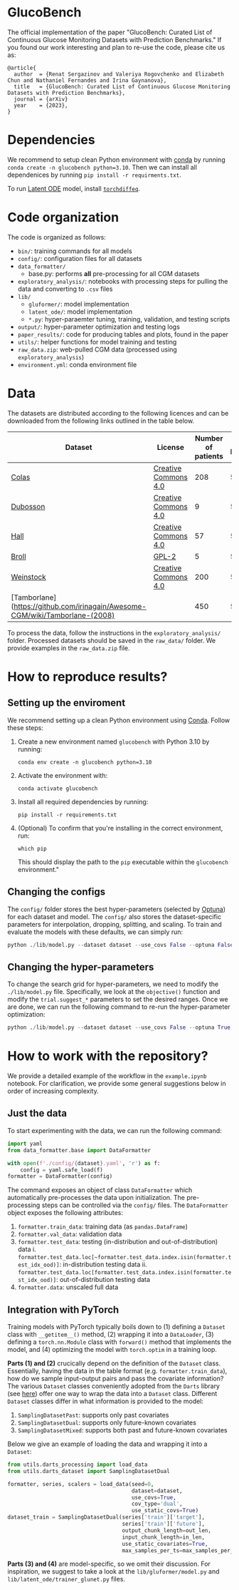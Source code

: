 # GlucoBench

The official implementation of the paper "GlucoBench: Curated List of Continuous Glucose Monitoring Datasets with Prediction Benchmarks."
If you found our work interesting and plan to re-use the code, please cite us as:
```
@article{
  author  = {Renat Sergazinov and Valeriya Rogovchenko and Elizabeth Chun and Nathaniel Fernandes and Irina Gaynanova},
  title   = {GlucoBench: Curated List of Continuous Glucose Monitoring Datasets with Prediction Benchmarks},
  journal = {arXiv}
  year    = {2023},
}
```

# Dependencies

We recommend to setup clean Python environment with [conda](https://docs.conda.io/projects/conda/en/latest/user-guide/tasks/manage-environments.html "conda-env") by running `conda create -n glucobench python=3.10`. Then we can install all dependenices by running `pip install -r requirments.txt`. 

To run [Latent ODE](https://github.com/YuliaRubanova/latent_ode) model, install [`torchdiffeq`](https://github.com/rtqichen/torchdiffeq).

# Code organization

The code is organized as follows:

- `bin/`: training commands for all models
- `config/`: configuration files for all datasets
- `data_formatter/`
    - base.py: performs **all** pre-processing for all CGM datasets
- `exploratory_analysis/`: notebooks with processing steps for pulling the data and converting to `.csv` files
- `lib/`
    - `gluformer/`: model implementation
    - `latent_ode/`: model implementation
    - `*.py`: hyper-paraemter tuning, training, validation, and testing scripts
- `output/`: hyper-parameter optimization and testing logs
- `paper_results/`: code for producing tables and plots, found in the paper
- `utils/`: helper functions for model training and testing
- `raw_data.zip`: web-pulled CGM data (processed using `exploratory_analysis`)
- `environment.yml`: conda environment file

# Data

The datasets are distributed according to the following licences and can be downloaded from the following links outlined in the table below.

| Dataset | License | Number of patients | CGM Frequency |
| ------- | ------- | ------------------ | ------------- |
| [Colas](https://journals.plos.org/plosone/article?id=10.1371/journal.pone.0225817#sec018) | [Creative Commons 4.0](https://creativecommons.org/licenses/by/3.0/us/) | 208 | 5 minutes |
| [Dubosson](https://doi.org/10.5281/zenodo.1421615) | [Creative Commons 4.0](https://creativecommons.org/licenses/by-sa/4.0/legalcode) | 9 | 5 minutes |
| [Hall](https://journals.plos.org/plosbiology/article?id=10.1371/journal.pbio.2005143#pbio.2005143.s010) | [Creative Commons 4.0](https://creativecommons.org/licenses/by/4.0/) | 57 | 5 minutes |
| [Broll](https://github.com/irinagain/iglu) | [GPL-2](https://www.r-project.org/Licenses/GPL-2) | 5 | 5 minutes |
| [Weinstock](https://public.jaeb.org/dataset/537) | [Creative Commons 4.0](https://creativecommons.org/licenses/by-sa/4.0/legalcode) | 200 | 5 minutes |
| [Tamborlane] (https://github.com/irinagain/Awesome-CGM/wiki/Tamborlane-(2008) | | 450 | 5 minutes |

To process the data, follow the instructions in the `exploratory_analysis/` folder. Processed datasets should be saved in the `raw_data/` folder. We provide examples in the `raw_data.zip` file.

# How to reproduce results?

## Setting up the enviroment

We recommend setting up a clean Python environment using [Conda](https://docs.conda.io/). Follow these steps:

1. Create a new environment named `glucobench` with Python 3.10 by running:
   ```
   conda env create -n glucobench python=3.10
   ```

2. Activate the environment with:
   ```
   conda activate glucobench
   ```

3. Install all required dependencies by running:
   ```
   pip install -r requirements.txt
   ```

4. (Optional) To confirm that you're installing in the correct environment, run:
   ```
   which pip
   ```
   This should display the path to the `pip` executable within the `glucobench` environment."

## Changing the configs

The `config/` folder stores the best hyper-parameters (selected by [Optuna](https://optuna.org)) for each dataset and model. The `config/` also stores the dataset-specific parameters for interpolation, dropping, splitting, and scaling. To train and evaluate the models with these defaults, we can simply run: 

```python
python ./lib/model.py --dataset dataset --use_covs False --optuna False
``` 

## Changing the hyper-parameters

To change the search grid for hyper-parameters, we need to modify the `./lib/model.py` file. Specifically, we look at the `objective()` function and modify the `trial.suggest_*` parameters to set the desired ranges. Once we are done, we can run the following command to re-run the hyper-parameter optimization:

```python
python ./lib/model.py --dataset dataset --use_covs False --optuna True
```

# How to work with the repository?

We provide a detailed example of the workflow in the `example.ipynb` notebook. For clarification, we provide some general suggestions below in order of increasing complexity. 

## Just the data
To start experimenting with the data, we can run the following command:

```python
import yaml
from data_formatter.base import DataFormatter

with open(f'./config/{dataset}.yaml', 'r') as f:
    config = yaml.safe_load(f)
formatter = DataFormatter(config)
```

The command exposes an object of class `DataFormatter` which automatically pre-processes the data upon initialization. The pre-processing steps can be controlled via the `config/` files. The `DataFormatter` object exposes the following attributes:

1. `formatter.train_data`: training data (as `pandas.DataFrame`)
2. `formatter.val_data`: validation data
3. `formatter.test_data`: testing (in-distribution and out-of-distribution) data
  i. `formatter.test_data.loc[~formatter.test_data.index.isin(formatter.test_idx_ood)]`: in-distribution testing data
  ii. `formatter.test_data.loc[formatter.test_data.index.isin(formatter.test_idx_ood)]`: out-of-distribution testing data
4. `formatter.data`: unscaled full data

## Integration with PyTorch

Training models with PyTorch typically boils down to (1) defining a `Dataset` class with `__getitem__()` method, (2) wrapping it into a `DataLoader`, (3) defining a `torch.nn.Module` class with `forward()` method that implements the model,  and (4) optimizing the model with `torch.optim` in a training loop. 

**Parts (1) and (2)** crucically depend on the definition of the `Dataset` class. Essentially, having the data in the table format (e.g. `formatter.train_data`), how do we sample input-output pairs and pass the covariate information? The various `Dataset` classes conveniently adopted from the `Darts` library (see [here](https://unit8co.github.io/darts/generated_api/darts.utils.data.training_dataset.html)) offer one way to wrap the data into a `Dataset` class. Different `Dataset` classes differ in what information is provided to the model:

1. `SamplingDatasetPast`: supports only past covariates
2. `SamplingDatasetDual`: supports only future-known covariates
3. `SamplingDatasetMixed`: supports both past and future-known covariates

Below we give an example of loading the data and wrapping it into a `Dataset`:

```python
from utils.darts_processing import load_data
from utils.darts_dataset import SamplingDatasetDual

formatter, series, scalers = load_data(seed=0,
                                       dataset=dataset,
                                       use_covs=True, 
                                       cov_type='dual',
                                       use_static_covs=True)
dataset_train = SamplingDatasetDual(series['train']['target'],
                                    series['train']['future'],
                                    output_chunk_length=out_len,
                                    input_chunk_length=in_len,
                                    use_static_covariates=True,
                                    max_samples_per_ts=max_samples_per_ts,)
```

**Parts (3) and (4)** are model-specific, so we omit their discussion. For inspiration, we suggest to take a look at the `lib/gluformer/model.py` and `lib/latent_ode/trainer_glunet.py` files.





